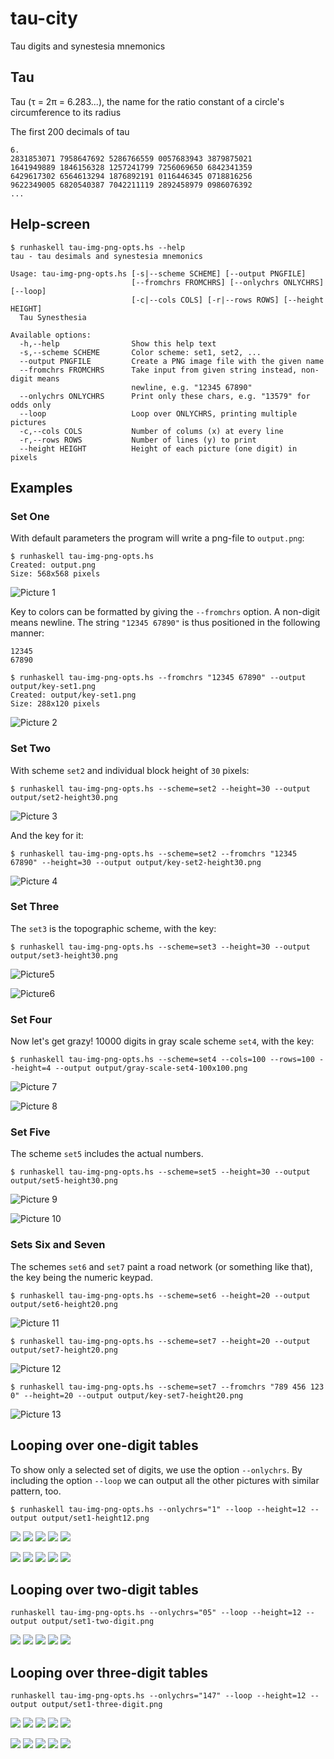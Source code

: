 # tau-city

Tau digits and synestesia mnemonics 

## Tau

Tau (τ = 2π = 6.283...), the name for the ratio constant of a circle's circumference to its radius

The first 200 decimals of tau 

```
6.
2831853071 7958647692 5286766559 0057683943 3879875021 
1641949889 1846156328 1257241799 7256069650 6842341359 
6429617302 6564613294 1876892191 0116446345 0718816256 
9622349005 6820540387 7042211119 2892458979 0986076392 
...
```

## Help-screen

```
$ runhaskell tau-img-png-opts.hs --help
tau - tau desimals and synestesia mnemonics

Usage: tau-img-png-opts.hs [-s|--scheme SCHEME] [--output PNGFILE]
                           [--fromchrs FROMCHRS] [--onlychrs ONLYCHRS] [--loop]
                           [-c|--cols COLS] [-r|--rows ROWS] [--height HEIGHT]
  Tau Synesthesia

Available options:
  -h,--help                Show this help text
  -s,--scheme SCHEME       Color scheme: set1, set2, ...
  --output PNGFILE         Create a PNG image file with the given name
  --fromchrs FROMCHRS      Take input from given string instead, non-digit means
                           newline, e.g. "12345 67890"
  --onlychrs ONLYCHRS      Print only these chars, e.g. "13579" for odds only
  --loop                   Loop over ONLYCHRS, printing multiple pictures
  -c,--cols COLS           Number of colums (x) at every line
  -r,--rows ROWS           Number of lines (y) to print
  --height HEIGHT          Height of each picture (one digit) in pixels
```

## Examples

### Set One

With default parameters the program will write a png-file to `output.png`:

```
$ runhaskell tau-img-png-opts.hs
Created: output.png
Size: 568x568 pixels
```

![Picture 1](output/output.png)

Key to colors can be formatted by giving the `--fromchrs` option. A non-digit  means newline.  The string `"12345 67890"` is thus positioned in the following manner:

```
12345
67890
```

```
$ runhaskell tau-img-png-opts.hs --fromchrs "12345 67890" --output output/key-set1.png
Created: output/key-set1.png
Size: 288x120 pixels
```

![Picture 2](output/key-set1.png)

### Set Two

With scheme `set2` and individual block height of `30` pixels:

```
$ runhaskell tau-img-png-opts.hs --scheme=set2 --height=30 --output output/set2-height30.png
```

![Picture 3](output/set2-height30.png)

And the key for it:

```
$ runhaskell tau-img-png-opts.hs --scheme=set2 --fromchrs "12345 67890" --height=30 --output output/key-set2-height30.png
```

![Picture 4](output/key-set2-height30.png)

### Set Three

The `set3` is the topographic scheme, with the key:

```
$ runhaskell tau-img-png-opts.hs --scheme=set3 --height=30 --output output/set3-height30.png
```

![Picture5](output/set3-height30.png)

![Picture6](output/key-set3-height30.png)

### Set Four

Now let's get grazy! 10000 digits in gray scale scheme `set4`, with the key:


```
$ runhaskell tau-img-png-opts.hs --scheme=set4 --cols=100 --rows=100 --height=4 --output output/gray-scale-set4-100x100.png
```

![Picture 7](output/gray-scale-set4-100x100.png)

![Picture 8](output/key-set4-height30.png)


### Set Five

The scheme `set5` includes the actual numbers.

```
$ runhaskell tau-img-png-opts.hs --scheme=set5 --height=30 --output output/set5-height30.png
```

![Picture 9](output/set5-height30.png)

![Picture 10](output/key-set5-height30.png)

### Sets Six and Seven

The schemes `set6` and `set7` paint a road network (or something like that), the key being the numeric keypad.

```
$ runhaskell tau-img-png-opts.hs --scheme=set6 --height=20 --output output/set6-height20.png
```

![Picture 11](output/set6-height20.png)

```
$ runhaskell tau-img-png-opts.hs --scheme=set7 --height=20 --output output/set7-height20.png
```

![Picture 12](output/set7-height20.png)

```
$ runhaskell tau-img-png-opts.hs --scheme=set7 --fromchrs "789 456 123 0" --height=20 --output output/key-set7-height20.png
```

![Picture 13](output/key-set7-height20.png)


## Looping over one-digit tables

To show only a selected set of digits, we use the option `--onlychrs`. By including the option `--loop` we can output all the other pictures with similar pattern, too.

```
$ runhaskell tau-img-png-opts.hs --onlychrs="1" --loop --height=12 --output output/set1-height12.png
```

![](output/set1-height12-1.png) ![](output/set1-height12-2.png) ![](output/set1-height12-3.png) ![](output/set1-height12-4.png) ![](output/set1-height12-5.png) 

![](output/set1-height12-6.png) ![](output/set1-height12-7.png) ![](output/set1-height12-8.png) ![](output/set1-height12-9.png) ![](output/set1-height12-0.png) 

## Looping over two-digit tables

```
runhaskell tau-img-png-opts.hs --onlychrs="05" --loop --height=12 --output output/set1-two-digit.png
```

![](output/set1-two-digit-05.png) ![](output/set1-two-digit-16.png) ![](output/set1-two-digit-27.png) ![](output/set1-two-digit-38.png) ![](output/set1-two-digit-49.png)


## Looping over three-digit tables

```
runhaskell tau-img-png-opts.hs --onlychrs="147" --loop --height=12 --output output/set1-three-digit.png
```

![](output/set1-three-digit-147.png) ![](output/set1-three-digit-258.png) ![](output/set1-three-digit-369.png) ![](output/set1-three-digit-047.png) ![](output/set1-three-digit-158.png)

![](output/set1-three-digit-269.png) ![](output/set1-three-digit-037.png) ![](output/set1-three-digit-148.png) ![](output/set1-three-digit-259.png) ![](output/set1-three-digit-036.png)

